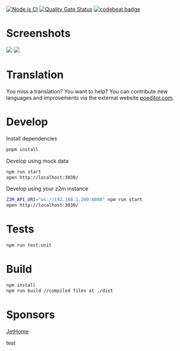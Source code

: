 [![Node.js CI](https://github.com/nurikk/zigbee2mqtt-frontend/actions/workflows/node.js.yml/badge.svg)](https://github.com/nurikk/zigbee2mqtt-frontend/actions/workflows/node.js.yml)
[![Quality Gate Status](https://sonarcloud.io/api/project_badges/measure?project=nurikk_zigbee2mqtt-frontend&metric=alert_status)](https://sonarcloud.io/summary/new_code?id=nurikk_zigbee2mqtt-frontend)
[![codebeat badge](https://codebeat.co/badges/5ca1254f-569b-4ec0-99fa-fe6f0fa2896b)](https://codebeat.co/projects/github-com-nurikk-zigbee2mqtt-frontend-dev)

# Screenshots

![](images/screenshot_home.png)
![](images/screenshot_map.png)

# Translation

You miss a translation? You want to help? You can contribute new languages and improvements via the external website [poeditor.com](https://poeditor.com/join/project?hash=Az88waAhPd).

# Develop

Install dependencies

```bash
pnpm install
````

Develop using mock data

```bash
npm run start
open http://localhost:3030/
````

Develop using your z2m instance

```bash
Z2M_API_URI="ws://192.168.1.200:8080" npm run start
open http://localhost:3030/
```

# Tests

```bash
npm run test:unit
```

# Build

```bash
npm install
npm run build //compiled files at ./dist
```

# Sponsors

[JetHome](https://jethome.ru/)

test
